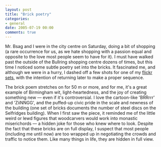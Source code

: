 ```yaml
---
layout: post
title: "Brick poetry"
categories:
- general
date: 2005-07-19 00:00
comments: true
---
```


<p>Mr. Bsag and I were in the city centre on Saturday, doing a bit of shopping (a rare occurrence for us, as we hate shopping with a passion equal and opposite to the love most people seem to have for it). I must have walked past the outside of the Bullring shopping centre dozens of times, but this time I noticed some subtle poetry set into the bricks. It fascinated me, and although we were in a hurry, I dashed off a few shots for one of my <a href="http://flickr.com/photos/bsag/sets/614648/">flickr sets</a>, with the intention of returning later to make a proper sequence.</p>

<p>The brick poem stretches on for 50 m or more, and for me, it's a great example of Birmingham wit, light-heartedness, and the joy of creating something new &mdash; even if it's controversial. I love the cartoon-like 'BRRrrr' and 'ZiiNNGG', and the puffed-up civic pride in the scale and newness of the building (one set of bricks documents the number of steel discs on the Selfridges building). When I first saw the piece, it reminded me of the little weird or lewd figures that woodcarvers would work into monastic miserichords &mdash; a hidden joke for those who knew where to look. Despite the fact that these bricks are on full display, I suspect that most people (including me until now) are too wrapped up in negotiating the crowds and traffic to notice them. Like many things in life, they are hidden in full view.</p>


